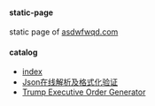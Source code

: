 #### static-page

static page of [asdwfwqd.com](https://asdwfwqd.com)

#### catalog

-   [index](https://asdwfwqd.com)
-   [Json在线解析及格式化验证](https://asdwfwqd.com/json)
-   [Trump Executive Order Generator](https://asdwfwqd.com/Trump)
